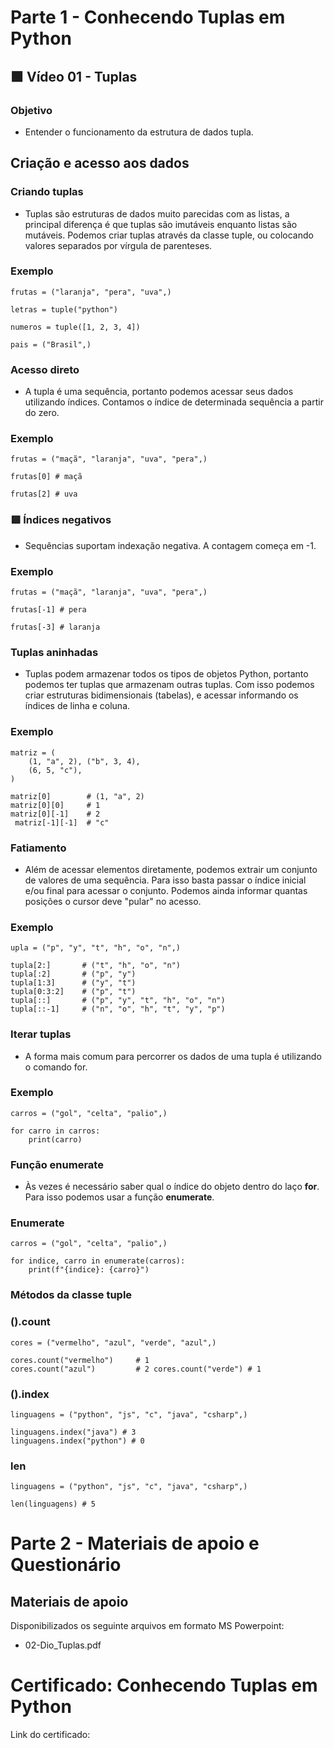 # Parte 1 - Conhecendo Tuplas em Python

## 🟩 Vídeo 01 - Tuplas

### Objetivo

- Entender o funcionamento da estrutura de dados tupla.

## Criação e acesso aos dados

### Criando tuplas

- Tuplas são estruturas de dados muito parecidas com as listas, a principal diferença é que tuplas são imutáveis enquanto listas são mutáveis. Podemos criar tuplas através da classe tuple, ou colocando valores separados por vírgula de parenteses.

### Exemplo

```
frutas = ("laranja", "pera", "uva",) 

letras = tuple("python") 

numeros = tuple([1, 2, 3, 4]) 

pais = ("Brasil",)
```

### Acesso direto

- A tupla é uma sequência, portanto podemos acessar seus dados utilizando índices. Contamos o índice de determinada sequência a partir do zero.

### Exemplo

```
frutas = ("maçã", "laranja", "uva", "pera",) 

frutas[0] # maçã 

frutas[2] # uva
```

### 🟥 Índices negativos

- Sequências suportam indexação negativa. A contagem começa em -1.

### Exemplo

```
frutas = ("maçã", "laranja", "uva", "pera",) 

frutas[-1] # pera 

frutas[-3] # laranja
```

### Tuplas aninhadas

- Tuplas podem armazenar todos os tipos de objetos Python, portanto podemos ter tuplas que armazenam outras tuplas. Com isso podemos criar estruturas bidimensionais (tabelas), e acessar informando os índices de linha e coluna.

### Exemplo

```
matriz = ( 
    (1, "a", 2), ("b", 3, 4), 
    (6, 5, "c"), 
) 

matriz[0]        # (1, "a", 2) 
matriz[0][0]     # 1 
matriz[0][-1]    # 2
 matriz[-1][-1]  # "c"
```

### Fatiamento

- Além de acessar elementos diretamente, podemos extrair um conjunto de valores de uma sequência. Para isso basta passar o índice inicial e/ou final para acessar o conjunto. Podemos ainda informar quantas posições o cursor deve "pular" no acesso.

### Exemplo

```
upla = ("p", "y", "t", "h", "o", "n",) 

tupla[2:]       # ("t", "h", "o", "n") 
tupla[:2]       # ("p", "y") 
tupla[1:3]      # ("y", "t") 
tupla[0:3:2]    # ("p", "t") 
tupla[::]       # ("p", "y", "t", "h", "o", "n") 
tupla[::-1]     # ("n", "o", "h", "t", "y", "p")
```

### Iterar tuplas

- A forma mais comum para percorrer os dados de uma tupla é utilizando o comando for.

### Exemplo

```
carros = ("gol", "celta", "palio",) 

for carro in carros: 
    print(carro)
```

### Função enumerate

- Às vezes é necessário saber qual o índice do objeto dentro do laço **for**. Para isso podemos usar a função **enumerate**. 

### Enumerate

```
carros = ("gol", "celta", "palio",) 

for indice, carro in enumerate(carros): 
    print(f"{indice}: {carro}")
```

### Métodos da classe tuple

### ().count

```
cores = ("vermelho", "azul", "verde", "azul",) 

cores.count("vermelho")     # 1 
cores.count("azul")         # 2 cores.count("verde") # 1
```

### ().index

```
linguagens = ("python", "js", "c", "java", "csharp",)

linguagens.index("java") # 3 
linguagens.index("python") # 0
```

### len

```
linguagens = ("python", "js", "c", "java", "csharp",) 

len(linguagens) # 5
```
 

# Parte 2 - Materiais de apoio e Questionário

## Materiais de apoio

Disponibilizados os seguinte arquivos em formato MS Powerpoint:

- 02-Dio_Tuplas.pdf

# Certificado: Conhecendo Tuplas em Python

Link do certificado:
